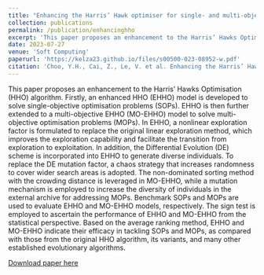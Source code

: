 ```yaml
---
title: "Enhancing the Harris’ Hawk optimiser for single- and multi-objective optimisation"
collection: publications
permalink: /publication/enhancinghho
excerpt: 'This paper proposes an enhancement to the Harris’ Hawks Optimisation (HHO) algorithm for solving single- and multi-objective optimisation problems.'
date: 2023-07-27
venue: 'Soft Computing'
paperurl: 'https://kelza23.github.io/files/s00500-023-08952-w.pdf'
citation: 'Choo, Y.H., Cai, Z., Le, V. et al. Enhancing the Harris’ Hawk optimiser for single- and multi-objective optimisation. Soft Comput 27, 16675–16715 (2023). https://doi.org/10.1007/s00500-023-08952-w.'
---
```


This paper proposes an enhancement to the Harris’ Hawks Optimisation (HHO) algorithm. Firstly, an enhanced HHO (EHHO) model is developed to solve single-objective optimisation problems (SOPs). EHHO is then further extended to a multi-objective EHHO (MO-EHHO) model to solve multi-objective optimisation problems (MOPs). In EHHO, a nonlinear exploration factor is formulated to replace the original linear exploration method, which improves the exploration capability and facilitate the transition from exploration to exploitation. In addition, the Differential Evolution (DE) scheme is incorporated into EHHO to generate diverse individuals. To replace the DE mutation factor, a chaos strategy that increases randomness to cover wider search areas is adopted. The non-dominated sorting method with the crowding distance is leveraged in MO-EHHO, while a mutation mechanism is employed to increase the diversity of individuals in the external archive for addressing MOPs. Benchmark SOPs and MOPs are used to evaluate EHHO and MO-EHHO models, respectively. The sign test is employed to ascertain the performance of EHHO and MO-EHHO from the statistical perspective. Based on the average ranking method, EHHO and MO-EHHO indicate their efficacy in tackling SOPs and MOPs, as compared with those from the original HHO algorithm, its variants, and many other established evolutionary algorithms.

[Download paper here](https://doi.org/10.1007/s00500-023-08952-w)
